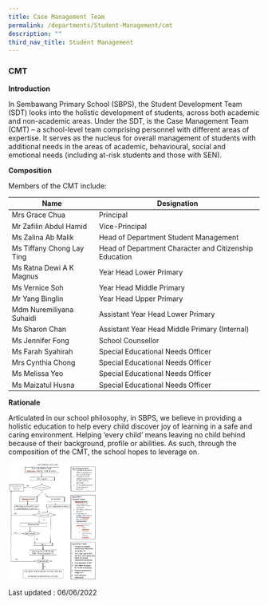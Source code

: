 ```yaml
---
title: Case Management Team
permalink: /departments/Student-Management/cmt
description: ""
third_nav_title: Student Management
---
```

### CMT

**Introduction**

In Sembawang Primary School (SBPS), the Student Development Team (SDT) looks into the holistic development of students, across both academic and non-academic areas. Under the SDT, is the Case Management Team (CMT) – a school-level team comprising personnel with different areas of expertise. It serves as the nucleus for overall management of students with additional needs in the areas of academic, behavioural, social and emotional needs (including at-risk students and those with SEN).  

  

**Composition**

Members of the CMT include:

| Name | Designation |
|---|---|
| Mrs Grace Chua | Principal |
| Mr Zafilin Abdul Hamid | Vice-Principal |
| Ms Zalina Ab Malik | Head of Department Student Management |
| Ms Tiffany Chong Lay Ting | Head of Department Character and Citizenship Education |
| Ms Ratna Dewi A K Magnus | Year Head Lower Primary |
| Ms Vernice Soh | Year Head Middle Primary |
| Mr Yang Binglin | Year Head Upper Primary |
| Mdm Nuremiliyana Suhaidi | Assistant Year Head Lower Primary |
| Ms Sharon Chan | Assistant Year Head Middle Primary (Internal) |
| Ms Jennifer Fong | School Counsellor |
| Ms Farah Syahirah | Special Educational Needs Officer |
| Mrs Cynthia Chong | Special Educational Needs Officer |
| Ms Melissa Yeo | Special Educational Needs Officer |
| Ms Maizatul Husna | Special Educational Needs Officer |

**Rationale**

Articulated in our school philosophy, in SBPS, we believe in providing a holistic education to help every child discover joy of learning in a safe and caring environment. Helping ‘every child’ means leaving no child behind because of their background, profile or abilities. As such, through the composition of the CMT, the school hopes to leverage on.

<img src="/images/cmt1.png" 
     style="width:35%">

Last updated : 06/06/2022